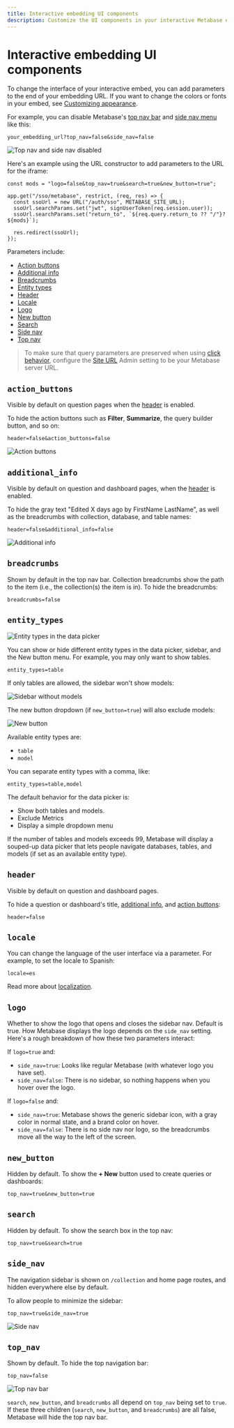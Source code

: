 ```yaml
---
title: Interactive embedding UI components
description: Customize the UI components in your interactive Metabase embed by adding parameters to the embedding URL.
---
```


# Interactive embedding UI components

To change the interface of your interactive embed, you can add parameters to the end of your embedding URL. If you want to change the colors or fonts in your embed, see [Customizing appearance](../configuring-metabase/appearance.md).

For example, you can disable Metabase's [top nav bar](#top_nav) and [side nav menu](#side_nav) like this:

```
your_embedding_url?top_nav=false&side_nav=false
```

![Top nav and side nav disabled](./images/no-top-no-side.png)

Here's an example using the URL constructor to add parameters to the URL for the iframe:

```tsx
const mods = "logo=false&top_nav=true&search=true&new_button=true";

app.get("/sso/metabase", restrict, (req, res) => {
  const ssoUrl = new URL("/auth/sso", METABASE_SITE_URL);
  ssoUrl.searchParams.set("jwt", signUserToken(req.session.user));
  ssoUrl.searchParams.set("return_to", `${req.query.return_to ?? "/"}?${mods}`);

  res.redirect(ssoUrl);
});
```

Parameters include:

- [Action buttons](#action_buttons)
- [Additional info](#additional_info)
- [Breadcrumbs](#breadcrumbs)
- [Entity types](#entity_types)
- [Header](#header)
- [Locale](#locale)
- [Logo](#logo)
- [New button](#new_button)
- [Search](#search)
- [Side nav](#side_nav)
- [Top nav](#top_nav)

> To make sure that query parameters are preserved when using [click behavior](../dashboards/interactive.md#customizing-click-behavior), configure the [Site URL](../configuring-metabase/settings.md#site-url) Admin setting to be your Metabase server URL.

## `action_buttons`

Visible by default on question pages when the [header](#header) is enabled.

To hide the action buttons such as **Filter**, **Summarize**, the query builder button, and so on:

```
header=false&action_buttons=false
```

![Action buttons](./images/action-buttons.png)

## `additional_info`

Visible by default on question and dashboard pages, when the [header](#header) is enabled.

To hide the gray text "Edited X days ago by FirstName LastName", as well as the breadcrumbs with collection, database, and table names:

`header=false&additional_info=false`

![Additional info](./images/additional-info.png)

## `breadcrumbs`

Shown by default in the top nav bar. Collection breadcrumbs show the path to the item (i.e., the collection(s) the item is in). To hide the breadcrumbs:

```
breadcrumbs=false
```

## `entity_types`

![Entity types in the data picker](./images/data-picker.png)

You can show or hide different entity types in the data picker, sidebar, and the New button menu. For example, you may only want to show tables.

```
entity_types=table
```

If only tables are allowed, the sidebar won't show models:

![Sidebar without models](./images/sidebar-without-models.png)

The new button dropdown (if `new_button=true`) will also exclude models:

![New button](./images/new-button-dropdown.png)

Available entity types are:

- `table`
- `model`

You can separate entity types with a comma, like:

```
entity_types=table,model
```

The default behavior for the data picker is:

- Show both tables and models.
- Exclude Metrics
- Display a simple dropdown menu

If the number of tables and models exceeds 99, Metabase will display a souped-up data picker that lets people navigate databases, tables, and models (if set as an available entity type).

## `header`

Visible by default on question and dashboard pages.

To hide a question or dashboard's title, [additional info](#additional_info), and [action buttons](#action_buttons):

`header=false`

## `locale`

You can change the language of the user interface via a parameter. For example, to set the locale to Spanish:

```
locale=es
```

Read more about [localization](../configuring-metabase/localization.md).

## `logo`

Whether to show the logo that opens and closes the sidebar nav. Default is true. How Metabase displays the logo depends on the `side_nav` setting. Here's a rough breakdown of how these two parameters interact:

If `logo=true` and:

- `side_nav=true`: Looks like regular Metabase (with whatever logo you have set).
- `side_nav=false`: There is no sidebar, so nothing happens when you hover over the logo.

If `logo=false` and:

- `side_nav=true`: Metabase shows the generic sidebar icon, with a gray color in normal state, and a brand color on hover.
- `side_nav=false`: There is no side nav nor logo, so the breadcrumbs move all the way to the left of the screen.

## `new_button`

Hidden by default. To show the **+ New** button used to create queries or dashboards:

```
top_nav=true&new_button=true
```

## `search`

Hidden by default. To show the search box in the top nav:

```
top_nav=true&search=true
```

## `side_nav`

The navigation sidebar is shown on `/collection` and home page routes, and hidden everywhere else by default.

To allow people to minimize the sidebar:

```
top_nav=true&side_nav=true
```

![Side nav](./images/side-nav.png)

## `top_nav`

Shown by default. To hide the top navigation bar:

```
top_nav=false
```

![Top nav bar](./images/top-nav.png)

`search`, `new_button`, and `breadcrumbs` all depend on `top_nav` being set to `true`. If these three children (`search`, `new_button`, and `breadcrumbs`) are all false, Metabase will hide the top nav bar.

